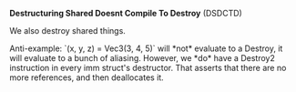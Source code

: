 **Destructuring Shared Doesnt Compile To Destroy** (DSDCTD)

We also destroy shared things.

Anti-example: \`(x, y, z) = Vec3(3, 4, 5)\` will \*not\* evaluate to a
Destroy, it will evaluate to a bunch of aliasing. However, we \*do\*
have a Destroy2 instruction in every imm struct\'s destructor. That
asserts that there are no more references, and then deallocates it.
